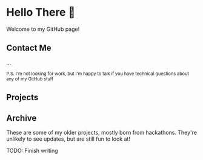 # Hello There 👋

Welcome to my GitHub page!

## Contact Me

...

<sub>P.S. I'm not looking for work, but I'm happy to talk if you have technical questions about any of my GitHub stuff</sub>

## Projects

## Archive
These are some of my older projects, mostly born from hackathons. They're unlikely to see updates, but are still fun to look at!

TODO: Finish writing
